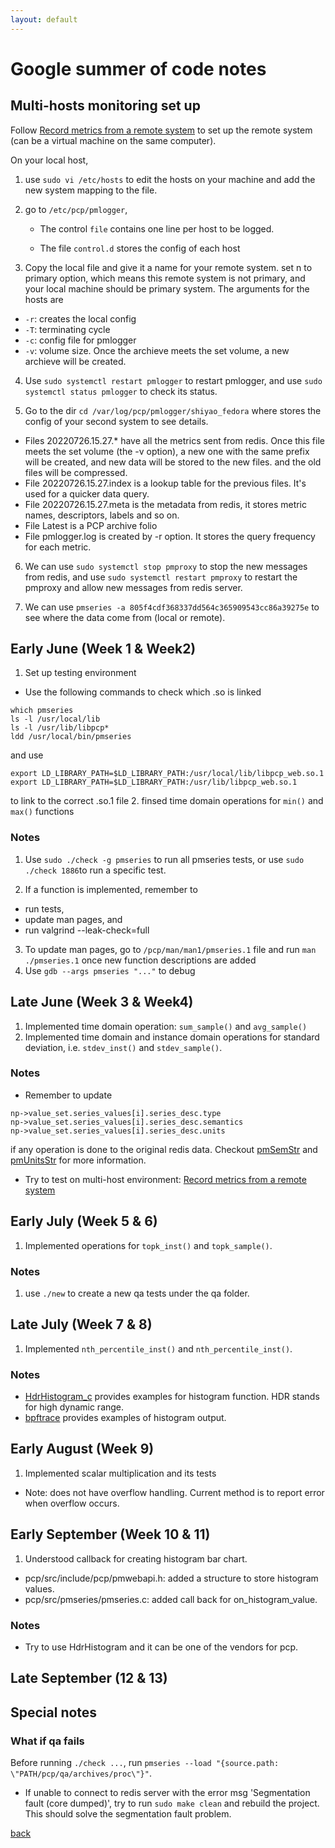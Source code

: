 ```yaml
---
layout: default
---
```


# Google summer  of code notes


## Multi-hosts monitoring set up
Follow [Record metrics from a remote system](https://pcp.readthedocs.io/en/latest/QG/RecordMetricsFromRemoteSystem.html)
to set up the remote system (can be a virtual machine on the same computer).

On your local host, 
1. use `sudo vi /etc/hosts` to edit the hosts on your machine and add the new system mapping to the file.

2. go to `/etc/pcp/pmlogger`,
    * The control `file` contains one line per host to be logged.

    * The file `control.d` stores the config of each host

3. Copy the local file and give it a name for your remote system. set n to primary option, which means this remote system is not primary, and your local machine should be primary system.
The arguments for the hosts are 
* `-r`: creates the local config
* `-T`: terminating cycle
* `-c`: config file for pmlogger 
* `-v`: volume size. Once the archieve meets the set volume, a new archieve will be created.

4. Use `sudo systemctl restart pmlogger` to restart pmlogger, and use
`sudo systemctl status pmlogger` to check its status.

5. Go to the dir `cd /var/log/pcp/pmlogger/shiyao_fedora` where stores the config of your second system to see details.
* Files 20220726.15.27.* have all the metrics sent from redis. Once this file meets the set volume (the -v option), a new one with the same prefix will be created, and new data will be stored to the new files. and the old files will be compressed. 
* File 20220726.15.27.index is a lookup table for the previous files. It's used for a quicker data query.
* File 20220726.15.27.meta is the metadata from redis, it stores metric names, descriptors, labels and so on.
* File Latest is a PCP archive folio
* File pmlogger.log is created by -r option. It stores the query frequency for each metric.
6. We can use `sudo systemctl stop pmproxy` to stop the new messages from redis, and use `sudo systemctl restart pmproxy` to restart the pmproxy and allow new messages from redis server.

7. We can use `pmseries -a 805f4cdf368337dd564c365909543cc86a39275e` to see where the data come from (local or remote).

## Early June (Week 1 & Week2)
1. Set up testing environment
* Use the following commands to check which .so is linked
```
which pmseries
ls -l /usr/local/lib
ls -l /usr/lib/libpcp*
ldd /usr/local/bin/pmseries
```
and use
```
export LD_LIBRARY_PATH=$LD_LIBRARY_PATH:/usr/local/lib/libpcp_web.so.1
export LD_LIBRARY_PATH=$LD_LIBRARY_PATH:/usr/lib/libpcp_web.so.1
```
to link to the correct .so.1 file
2. finsed time domain operations for `min()` and `max()` functions
### Notes
1. Use `sudo ./check -g pmseries` to run all pmseries tests, or use `sudo ./check 1886`to run a specific test.

2. If a function is implemented, remember to 
* run tests,
* update man pages, and
* run valgrind --leak-check=full
3. To update man pages, go to `/pcp/man/man1/pmseries.1` file and run `man ./pmseries.1` once new function descriptions are added
4. Use `gdb --args pmseries "..."` to debug

## Late June (Week 3 & Week4)
1. Implemented time domain operation: `sum_sample()` and `avg_sample()`
2. Implemented time domain and instance domain operations for standard deviation, i.e. `stdev_inst()` and `stdev_sample()`.
### Notes
* Remember to update 
```
np->value_set.series_values[i].series_desc.type
np->value_set.series_values[i].series_desc.semantics
np->value_set.series_values[i].series_desc.units
```
if any operation is done to the original redis data.
Checkout 
[pmSemStr](https://man7.org/linux/man-pages/man3/pmsemstr.3.html) and
[pmUnitsStr](https://man7.org/linux/man-pages/man3/pmUnitsStr.3.html) for more information.
* Try to test on multi-host environment: 
[Record metrics from a remote system](https://pcp.readthedocs.io/en/latest/QG/RecordMetricsFromRemoteSystem.html)

## Early July (Week 5 & 6)
1. Implemented operations for `topk_inst()` and `topk_sample()`.
### Notes
1. use `./new` to create a new qa tests under the qa folder.

## Late July (Week 7 & 8)
1. Implemented `nth_percentile_inst()` and `nth_percentile_inst()`.
### Notes
* [HdrHistogram_c](https://github.com/HdrHistogram/HdrHistogram_c) provides examples for histogram function.
HDR stands for high dynamic range.
* [bpftrace](https://bpftrace.org/) provides examples of histogram output.

## Early August (Week 9)
1. Implemented scalar multiplication and its tests
* Note: does not have overflow handling. Current method is to report error when overflow occurs.

## Early September (Week 10 & 11)
1. Understood callback for creating histogram bar chart.
* pcp/src/include/pcp/pmwebapi.h: added a structure to store histogram values.
* pcp/src/pmseries/pmseries.c: added call back for on_histogram_value.
### Notes
* Try to use HdrHistogram and it can be one of the vendors for pcp.

## Late September (12 & 13)


## Special notes
### What if qa fails
Before running `./check ...`, run `pmseries --load "{source.path: \"PATH/pcp/qa/archives/proc\"}"`.
* If unable to connect to redis server with the error msg 'Segmentation fault (core dumped)', try to run `sudo make clean` and rebuild the project. This should solve the segmentation fault problem.

[back](.././)
